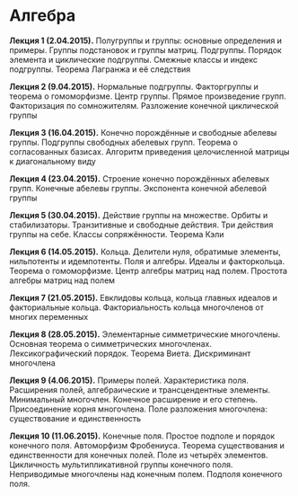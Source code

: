 # Алгебра

<b>Лекция 1 (2.04.2015).</b> Полугруппы и группы: основные определения и примеры. Группы подстановок и группы матриц. Подгруппы. Порядок элемента и циклические подгруппы. Смежные классы и индекс подгруппы. Теорема Лагранжа и её следствия

<b>Лекция 2 (9.04.2015).</b> Нормальные подгруппы. Факторгруппы и теорема о гомоморфизме. Центр группы. Прямое произведение групп. Факторизация по сомножителям. Разложение конечной циклической группы

<b>Лекция 3 (16.04.2015).</b> Конечно порождённые и свободные абелевы группы. Подгруппы свободных абелевых групп. Теорема о согласованных базисах. Алгоритм приведения целочисленной матрицы к диагональному виду

<b>Лекция 4 (23.04.2015).</b> Строение конечно порождённых абелевых групп. Конечные абелевы группы. Экспонента конечной абелевой группы

<b>Лекция 5 (30.04.2015).</b> Действие группы на множестве. Орбиты и стабилизаторы. Транзитивные и свободные действия. Три действия группы на себе. Классы сопряжённости. Теорема Кэли

<b>Лекция 6 (14.05.2015).</b> Кольца. Делители нуля, обратимые элементы, нильпотенты и идемпотенты. Поля и алгебры. Идеалы и факторкольца. Теорема о гомоморфизме. Центр алгебры матриц над полем. Простота алгебры матриц над полем

<b>Лекция 7 (21.05.2015).</b> Евклидовы кольца, кольца главных идеалов и факториальные кольца. Факториальность кольца многочленов от многих переменных

<b>Лекция 8 (28.05.2015).</b> Элементарные симметрические многочлены. Основная теорема о симметрических многочленах. Лексикографический порядок. Теорема Виета. Дискриминант многочлена

<b>Лекция 9 (4.06.2015).</b> Примеры полей. Характеристика поля. Расширения полей, алгебраические и трансцендентные элементы. Минимальный многочлен. Конечное расширение и его степень. Присоединение корня многочлена. Поле разложения многочлена: существование и единственность

<b>Лекция 10 (11.06.2015).</b> Конечные поля. Простое подполе и порядок конечного поля. Автоморфизм Фробениуса. Теорема существования и единственности для конечных полей. Поле из четырёх элементов. Цикличность мультипликативной группы конечного поля. Неприводимые многочлены над конечным полем. Подполя конечного поля.
